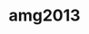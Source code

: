 ---
title: "amg2013"
layout: cache
categories: [package, develop]
meta: {"versions": ["master"], "compilers": ["gcc@=7.3.1"], "oss": ["amzn2"], "platforms": ["linux"], "targets": ["aarch64", "neoverse_n1", "x86_64_v3"], "stacks": ["aws-ahug", "aws-ahug-aarch64", "root"], "num_specs": 26, "num_specs_by_stack": {"aws-ahug-aarch64": 20, "root": 26, "aws-ahug": 5}}
spec_details: [{"hash": "azdubhdlgaoxwlcxcygggtiluhvmpyxr", "compiler": "gcc@=7.3.1", "versions": ["master"], "os": "amzn2", "platform": "linux", "target": "aarch64", "variants": ["~assumedpartition", "build_system=makefile", "~int64", "+openmp"], "stacks": ["aws-ahug-aarch64", "root"], "size": "-", "tarball": "https://binaries.spack.io/develop/build_cache/linux-amzn2-aarch64/gcc-7.3.1/amg2013-master/linux-amzn2-aarch64-gcc-7.3.1-amg2013-master-azdubhdlgaoxwlcxcygggtiluhvmpyxr.spack"}, {"hash": "ysujwggo2uu3gj4meypnvawbg6bewshe", "compiler": "gcc@=7.3.1", "versions": ["master"], "os": "amzn2", "platform": "linux", "target": "aarch64", "variants": ["~assumedpartition", "build_system=makefile", "~int64", "+openmp"], "stacks": ["aws-ahug-aarch64", "root"], "size": "-", "tarball": "https://binaries.spack.io/develop/build_cache/linux-amzn2-aarch64/gcc-7.3.1/amg2013-master/linux-amzn2-aarch64-gcc-7.3.1-amg2013-master-ysujwggo2uu3gj4meypnvawbg6bewshe.spack"}, {"hash": "ipdjzt4bujcw5l7wlscc7pswj75j4jtp", "compiler": "gcc@=7.3.1", "versions": ["master"], "os": "amzn2", "platform": "linux", "target": "aarch64", "variants": ["~assumedpartition", "build_system=makefile", "~int64", "+openmp"], "stacks": ["aws-ahug-aarch64", "root"], "size": "-", "tarball": "https://binaries.spack.io/develop/build_cache/linux-amzn2-aarch64/gcc-7.3.1/amg2013-master/linux-amzn2-aarch64-gcc-7.3.1-amg2013-master-ipdjzt4bujcw5l7wlscc7pswj75j4jtp.spack"}, {"hash": "euewcbbut3iqzpytiwkjtynn6e4iiydw", "compiler": "gcc@=7.3.1", "versions": ["master"], "os": "amzn2", "platform": "linux", "target": "aarch64", "variants": ["~assumedpartition", "build_system=makefile", "~int64", "+openmp"], "stacks": ["aws-ahug-aarch64", "root"], "size": "-", "tarball": "https://binaries.spack.io/develop/build_cache/linux-amzn2-aarch64/gcc-7.3.1/amg2013-master/linux-amzn2-aarch64-gcc-7.3.1-amg2013-master-euewcbbut3iqzpytiwkjtynn6e4iiydw.spack"}, {"hash": "7jy44anwhv2m4wxakknoybur4th7c5tr", "compiler": "gcc@=7.3.1", "versions": ["master"], "os": "amzn2", "platform": "linux", "target": "aarch64", "variants": ["~assumedpartition", "build_system=makefile", "~int64", "+openmp"], "stacks": ["aws-ahug-aarch64", "root"], "size": "-", "tarball": "https://binaries.spack.io/develop/build_cache/linux-amzn2-aarch64/gcc-7.3.1/amg2013-master/linux-amzn2-aarch64-gcc-7.3.1-amg2013-master-7jy44anwhv2m4wxakknoybur4th7c5tr.spack"}, {"hash": "6e4s22p6sovsoooprg3hwevqc577sl3y", "compiler": "gcc@=7.3.1", "versions": ["master"], "os": "amzn2", "platform": "linux", "target": "aarch64", "variants": ["~assumedpartition", "~int64", "+openmp"], "stacks": ["root"], "size": "-", "tarball": "https://binaries.spack.io/develop/build_cache/linux-amzn2-aarch64/gcc-7.3.1/amg2013-master/linux-amzn2-aarch64-gcc-7.3.1-amg2013-master-6e4s22p6sovsoooprg3hwevqc577sl3y.spack"}, {"hash": "ikmjf4o5kigy6hrqqbugx4ce5biboip6", "compiler": "gcc@=7.3.1", "versions": ["master"], "os": "amzn2", "platform": "linux", "target": "aarch64", "variants": ["~assumedpartition", "build_system=makefile", "~int64", "+openmp"], "stacks": ["aws-ahug-aarch64", "root"], "size": "-", "tarball": "https://binaries.spack.io/develop/build_cache/linux-amzn2-aarch64/gcc-7.3.1/amg2013-master/linux-amzn2-aarch64-gcc-7.3.1-amg2013-master-ikmjf4o5kigy6hrqqbugx4ce5biboip6.spack"}, {"hash": "eqo3k572qw5y57gsg7gsvikvgumsew3y", "compiler": "gcc@=7.3.1", "versions": ["master"], "os": "amzn2", "platform": "linux", "target": "aarch64", "variants": ["~assumedpartition", "build_system=makefile", "~int64", "+openmp"], "stacks": ["aws-ahug-aarch64", "root"], "size": "-", "tarball": "https://binaries.spack.io/develop/build_cache/linux-amzn2-aarch64/gcc-7.3.1/amg2013-master/linux-amzn2-aarch64-gcc-7.3.1-amg2013-master-eqo3k572qw5y57gsg7gsvikvgumsew3y.spack"}, {"hash": "2hyoau7gerd5rp4zpddfupvz67v3tkhg", "compiler": "gcc@=7.3.1", "versions": ["master"], "os": "amzn2", "platform": "linux", "target": "aarch64", "variants": ["~assumedpartition", "build_system=makefile", "~int64", "+openmp"], "stacks": ["aws-ahug-aarch64", "root"], "size": "-", "tarball": "https://binaries.spack.io/develop/build_cache/linux-amzn2-aarch64/gcc-7.3.1/amg2013-master/linux-amzn2-aarch64-gcc-7.3.1-amg2013-master-2hyoau7gerd5rp4zpddfupvz67v3tkhg.spack"}, {"hash": "7ivx32e2uuwz35du5dqfdccd5ppyd52b", "compiler": "gcc@=7.3.1", "versions": ["master"], "os": "amzn2", "platform": "linux", "target": "aarch64", "variants": ["~assumedpartition", "build_system=makefile", "~int64", "+openmp"], "stacks": ["aws-ahug-aarch64", "root"], "size": "-", "tarball": "https://binaries.spack.io/develop/build_cache/linux-amzn2-aarch64/gcc-7.3.1/amg2013-master/linux-amzn2-aarch64-gcc-7.3.1-amg2013-master-7ivx32e2uuwz35du5dqfdccd5ppyd52b.spack"}, {"hash": "nuunkow7vk6zodhose4qkauzlg6cn2zk", "compiler": "gcc@=7.3.1", "versions": ["master"], "os": "amzn2", "platform": "linux", "target": "aarch64", "variants": ["~assumedpartition", "build_system=makefile", "~int64", "+openmp"], "stacks": ["aws-ahug-aarch64", "root"], "size": "-", "tarball": "https://binaries.spack.io/develop/build_cache/linux-amzn2-aarch64/gcc-7.3.1/amg2013-master/linux-amzn2-aarch64-gcc-7.3.1-amg2013-master-nuunkow7vk6zodhose4qkauzlg6cn2zk.spack"}, {"hash": "jbuu37o3nmtyxfugu36edlcg2z6hns5r", "compiler": "gcc@=7.3.1", "versions": ["master"], "os": "amzn2", "platform": "linux", "target": "neoverse_n1", "variants": ["~assumedpartition", "build_system=makefile", "~int64", "+openmp"], "stacks": ["aws-ahug-aarch64", "root"], "size": "-", "tarball": "https://binaries.spack.io/develop/build_cache/linux-amzn2-neoverse_n1/gcc-7.3.1/amg2013-master/linux-amzn2-neoverse_n1-gcc-7.3.1-amg2013-master-jbuu37o3nmtyxfugu36edlcg2z6hns5r.spack"}, {"hash": "nmpunmudsucbf7qy4m6cqseg2hjqoyhn", "compiler": "gcc@=7.3.1", "versions": ["master"], "os": "amzn2", "platform": "linux", "target": "neoverse_n1", "variants": ["~assumedpartition", "build_system=makefile", "~int64", "+openmp"], "stacks": ["aws-ahug-aarch64", "root"], "size": "-", "tarball": "https://binaries.spack.io/develop/build_cache/linux-amzn2-neoverse_n1/gcc-7.3.1/amg2013-master/linux-amzn2-neoverse_n1-gcc-7.3.1-amg2013-master-nmpunmudsucbf7qy4m6cqseg2hjqoyhn.spack"}, {"hash": "m5re4vhmot5pf337r5tqnxkz5dtcbgvr", "compiler": "gcc@=7.3.1", "versions": ["master"], "os": "amzn2", "platform": "linux", "target": "neoverse_n1", "variants": ["~assumedpartition", "build_system=makefile", "~int64", "+openmp"], "stacks": ["aws-ahug-aarch64", "root"], "size": "-", "tarball": "https://binaries.spack.io/develop/build_cache/linux-amzn2-neoverse_n1/gcc-7.3.1/amg2013-master/linux-amzn2-neoverse_n1-gcc-7.3.1-amg2013-master-m5re4vhmot5pf337r5tqnxkz5dtcbgvr.spack"}, {"hash": "pcwudoyg4olbyyg2o6sutqvmktdrzzjk", "compiler": "gcc@=7.3.1", "versions": ["master"], "os": "amzn2", "platform": "linux", "target": "neoverse_n1", "variants": ["~assumedpartition", "build_system=makefile", "~int64", "+openmp"], "stacks": ["aws-ahug-aarch64", "root"], "size": "-", "tarball": "https://binaries.spack.io/develop/build_cache/linux-amzn2-neoverse_n1/gcc-7.3.1/amg2013-master/linux-amzn2-neoverse_n1-gcc-7.3.1-amg2013-master-pcwudoyg4olbyyg2o6sutqvmktdrzzjk.spack"}, {"hash": "tw236iujbwiabvssipnx7ynsmq7ul2ob", "compiler": "gcc@=7.3.1", "versions": ["master"], "os": "amzn2", "platform": "linux", "target": "neoverse_n1", "variants": ["~assumedpartition", "build_system=makefile", "~int64", "+openmp"], "stacks": ["aws-ahug-aarch64", "root"], "size": "-", "tarball": "https://binaries.spack.io/develop/build_cache/linux-amzn2-neoverse_n1/gcc-7.3.1/amg2013-master/linux-amzn2-neoverse_n1-gcc-7.3.1-amg2013-master-tw236iujbwiabvssipnx7ynsmq7ul2ob.spack"}, {"hash": "pqgtxen3xp7kidgmhjyrezvwqahhi773", "compiler": "gcc@=7.3.1", "versions": ["master"], "os": "amzn2", "platform": "linux", "target": "neoverse_n1", "variants": ["~assumedpartition", "build_system=makefile", "~int64", "+openmp"], "stacks": ["aws-ahug-aarch64", "root"], "size": "-", "tarball": "https://binaries.spack.io/develop/build_cache/linux-amzn2-neoverse_n1/gcc-7.3.1/amg2013-master/linux-amzn2-neoverse_n1-gcc-7.3.1-amg2013-master-pqgtxen3xp7kidgmhjyrezvwqahhi773.spack"}, {"hash": "dqtqcfrdiu4c27vy5q76ptqgjn5dy6sw", "compiler": "gcc@=7.3.1", "versions": ["master"], "os": "amzn2", "platform": "linux", "target": "neoverse_n1", "variants": ["~assumedpartition", "build_system=makefile", "~int64", "+openmp"], "stacks": ["aws-ahug-aarch64", "root"], "size": "-", "tarball": "https://binaries.spack.io/develop/build_cache/linux-amzn2-neoverse_n1/gcc-7.3.1/amg2013-master/linux-amzn2-neoverse_n1-gcc-7.3.1-amg2013-master-dqtqcfrdiu4c27vy5q76ptqgjn5dy6sw.spack"}, {"hash": "flonpxoh7dhgk7gxtptyp54ddkczkvuq", "compiler": "gcc@=7.3.1", "versions": ["master"], "os": "amzn2", "platform": "linux", "target": "neoverse_n1", "variants": ["~assumedpartition", "build_system=makefile", "~int64", "+openmp"], "stacks": ["aws-ahug-aarch64", "root"], "size": "-", "tarball": "https://binaries.spack.io/develop/build_cache/linux-amzn2-neoverse_n1/gcc-7.3.1/amg2013-master/linux-amzn2-neoverse_n1-gcc-7.3.1-amg2013-master-flonpxoh7dhgk7gxtptyp54ddkczkvuq.spack"}, {"hash": "i2o6rluccu5stwhdcxwkskv4we3uvh7p", "compiler": "gcc@=7.3.1", "versions": ["master"], "os": "amzn2", "platform": "linux", "target": "neoverse_n1", "variants": ["~assumedpartition", "build_system=makefile", "~int64", "+openmp"], "stacks": ["aws-ahug-aarch64", "root"], "size": "-", "tarball": "https://binaries.spack.io/develop/build_cache/linux-amzn2-neoverse_n1/gcc-7.3.1/amg2013-master/linux-amzn2-neoverse_n1-gcc-7.3.1-amg2013-master-i2o6rluccu5stwhdcxwkskv4we3uvh7p.spack"}, {"hash": "w7bt3zyosdwmszpokr4gr4eswxufavld", "compiler": "gcc@=7.3.1", "versions": ["master"], "os": "amzn2", "platform": "linux", "target": "neoverse_n1", "variants": ["~assumedpartition", "build_system=makefile", "~int64", "+openmp"], "stacks": ["aws-ahug-aarch64", "root"], "size": "-", "tarball": "https://binaries.spack.io/develop/build_cache/linux-amzn2-neoverse_n1/gcc-7.3.1/amg2013-master/linux-amzn2-neoverse_n1-gcc-7.3.1-amg2013-master-w7bt3zyosdwmszpokr4gr4eswxufavld.spack"}, {"hash": "o7k4xxqketv7aszhs5qvhct4qmlvcp6u", "compiler": "gcc@=7.3.1", "versions": ["master"], "os": "amzn2", "platform": "linux", "target": "x86_64_v3", "variants": ["~assumedpartition", "build_system=makefile", "~int64", "+openmp"], "stacks": ["root", "aws-ahug"], "size": "-", "tarball": "https://binaries.spack.io/develop/build_cache/linux-amzn2-x86_64_v3/gcc-7.3.1/amg2013-master/linux-amzn2-x86_64_v3-gcc-7.3.1-amg2013-master-o7k4xxqketv7aszhs5qvhct4qmlvcp6u.spack"}, {"hash": "6rtpjupjlvkpj2477esxydyyk7ti2sdz", "compiler": "gcc@=7.3.1", "versions": ["master"], "os": "amzn2", "platform": "linux", "target": "x86_64_v3", "variants": ["~assumedpartition", "build_system=makefile", "~int64", "+openmp"], "stacks": ["root", "aws-ahug"], "size": "-", "tarball": "https://binaries.spack.io/develop/build_cache/linux-amzn2-x86_64_v3/gcc-7.3.1/amg2013-master/linux-amzn2-x86_64_v3-gcc-7.3.1-amg2013-master-6rtpjupjlvkpj2477esxydyyk7ti2sdz.spack"}, {"hash": "dyk3imgqhxvcbjzkb3m5ivx47wuog3dx", "compiler": "gcc@=7.3.1", "versions": ["master"], "os": "amzn2", "platform": "linux", "target": "x86_64_v3", "variants": ["~assumedpartition", "build_system=makefile", "~int64", "+openmp"], "stacks": ["root", "aws-ahug"], "size": "-", "tarball": "https://binaries.spack.io/develop/build_cache/linux-amzn2-x86_64_v3/gcc-7.3.1/amg2013-master/linux-amzn2-x86_64_v3-gcc-7.3.1-amg2013-master-dyk3imgqhxvcbjzkb3m5ivx47wuog3dx.spack"}, {"hash": "anx5xp3ztudshv5gao4i3bjpiwdefyo4", "compiler": "gcc@=7.3.1", "versions": ["master"], "os": "amzn2", "platform": "linux", "target": "x86_64_v3", "variants": ["~assumedpartition", "build_system=makefile", "~int64", "+openmp"], "stacks": ["root", "aws-ahug"], "size": "-", "tarball": "https://binaries.spack.io/develop/build_cache/linux-amzn2-x86_64_v3/gcc-7.3.1/amg2013-master/linux-amzn2-x86_64_v3-gcc-7.3.1-amg2013-master-anx5xp3ztudshv5gao4i3bjpiwdefyo4.spack"}, {"hash": "j35iai47enyui6k5gp4lkzuc77qc4xdw", "compiler": "gcc@=7.3.1", "versions": ["master"], "os": "amzn2", "platform": "linux", "target": "x86_64_v3", "variants": ["~assumedpartition", "build_system=makefile", "~int64", "+openmp"], "stacks": ["root", "aws-ahug"], "size": "-", "tarball": "https://binaries.spack.io/develop/build_cache/linux-amzn2-x86_64_v3/gcc-7.3.1/amg2013-master/linux-amzn2-x86_64_v3-gcc-7.3.1-amg2013-master-j35iai47enyui6k5gp4lkzuc77qc4xdw.spack"}]
---
